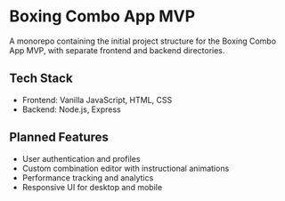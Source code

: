 # Boxing Combo App MVP

A monorepo containing the initial project structure for the Boxing Combo App MVP, with separate frontend and backend directories.

## Tech Stack

- Frontend: Vanilla JavaScript, HTML, CSS
- Backend: Node.js, Express

## Planned Features

- User authentication and profiles
- Custom combination editor with instructional animations
- Performance tracking and analytics
- Responsive UI for desktop and mobile

